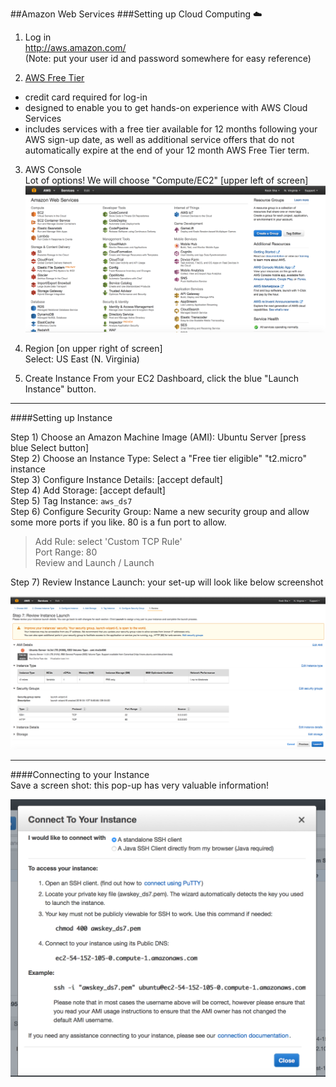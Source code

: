 ##Amazon Web Services 
###Setting up Cloud Computing :cloud:

1.  Log in  
  http://aws.amazon.com/  
  (Note:  put your user id and password somewhere for easy reference)

2.  [AWS Free Tier](https://aws.amazon.com/free/)  
  * credit card required for log-in
  * designed to enable you to get hands-on experience with AWS Cloud Services
  * includes services with a free tier available for 12 months following your AWS sign-up date, as well as additional service offers that do not automatically expire at the end of your 12 month AWS Free Tier term.

3.  AWS Console  
  Lot of options!  We will choose "Compute/EC2"  [upper left of screen]  
  ![AWS Console](img/aws_console.png)

4.  Region [on upper right of screen]  
  Select:  US East (N. Virginia)

5.  Create Instance
    From your EC2 Dashboard, click the blue "Launch Instance" button.

---
####Setting up Instance

Step 1) Choose an Amazon Machine Image (AMI):  Ubuntu Server [press blue Select button]  
Step 2) Choose an Instance Type:  Select a "Free tier eligible" "t2.micro" instance  
Step 3) Configure Instance Details:  [accept default]  
Step 4) Add Storage:  [accept default]  
Step 5) Tag Instance: `aws_ds7`  
Step 6) Configure Security Group: Name a new security group and allow some more ports if you like. 80 is a fun port to allow.  
>    Add Rule:  select 'Custom TCP Rule'  
    Port Range: 80  
    Review and Launch / Launch    
    
Step 7) Review Instance Launch: your set-up will look like below screenshot  

  ![review instance](img/aws_review_instance.png)
    
    
---

####Connecting to your Instance  
Save a screen shot:  this pop-up has very valuable information!

 ![connect to instance](img/aws_connect_to_instance.png)

